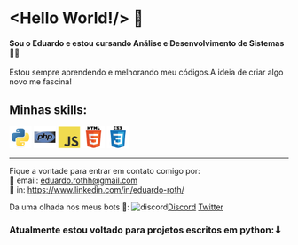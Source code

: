 # <Hello World!/> 👋

#### Sou o Eduardo e estou cursando Análise e Desenvolvimento de Sistemas 👨‍💻

Estou sempre aprendendo e melhorando meu códigos.A ideia de criar algo novo me fascina!

## Minhas skills:

<img src="https://raw.githubusercontent.com/devicons/devicon/master/icons/python/python-original.svg" alt="python" width="40" height="40"/> <img src="https://raw.githubusercontent.com/devicons/devicon/master/icons/php/php-original.svg" alt="php" width="40" height="40"/> <img src="https://raw.githubusercontent.com/devicons/devicon/master/icons/javascript/javascript-original.svg" alt="javascript" width="40" height="40"/> <img src="https://raw.githubusercontent.com/devicons/devicon/master/icons/html5/html5-original-wordmark.svg" alt="html5" width="40" height="40"/> <img src="https://raw.githubusercontent.com/devicons/devicon/master/icons/css3/css3-original-wordmark.svg" alt="css3" width="40" height="40"/> 

<hr>

Fique a vontade para entrar em contato comigo por:<br>
📧 email: eduardo.rothh@gmail.com <br>
💼 in: <a>https://www.linkedin.com/in/eduardo-roth/</a>


Da uma olhada nos meus bots 🤖:
<img srx='https://icons8.com/icon/D2NqKl85S8Ye/discord' width='20' height='20' alt='discord'><a href='https://discord.com/api/oauth2/authorize?client_id=1009573575629471825&permissions=277025438784&scope=bot'>Discord</a>
<a href='https://twitter.com/art_bot_ai'>Twitter</a>
### Atualmente estou voltado para projetos escritos em python:⬇
